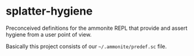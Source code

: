 # splatter-hygiene
Preconceived definitions for the ammonite REPL that provide and assert hygiene from a user point of view.

Basically this project consists of our `~/.ammonite/predef.sc` file.
